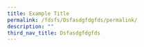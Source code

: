 ```yaml
---
title: Example Title
permalink: /fdsfs/Dsfasdgfdgfds/permalink/
description: ""
third_nav_title: Dsfasdgfdgfds
---
```

